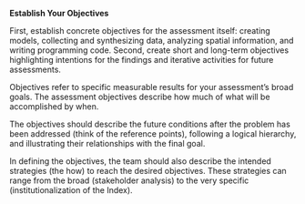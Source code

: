 **Establish Your Objectives**

First, establish concrete objectives for the assessment itself: creating models, collecting and synthesizing data, analyzing spatial information, and writing programming code. Second, create short and long-term objectives highlighting intentions for the findings and iterative activities for future assessments.

Objectives refer to specific measurable results for your assessment’s broad goals. The assessment objectives describe how much of what will be accomplished by when.

The objectives should describe the future conditions after the problem has been addressed (think of the reference points), following a logical hierarchy, and illustrating their relationships with the final goal.

In defining the objectives, the team should also describe the intended strategies (the how) to reach the desired objectives. These strategies can range from the broad (stakeholder analysis) to the very specific (institutionalization of the Index).
